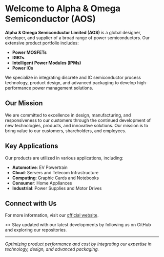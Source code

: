 # Welcome to Alpha & Omega Semiconductor (AOS)

**Alpha & Omega Semiconductor Limited (AOS)** is a global designer, developer, and supplier of a broad range of power semiconductors. Our extensive product portfolio includes:

- **Power MOSFETs**
- **IGBTs**
- **Intelligent Power Modules (IPMs)**
- **Power ICs**

We specialize in integrating discrete and IC semiconductor process technology, product design, and advanced packaging to develop high-performance power management solutions.

## Our Mission

We are committed to excellence in design, manufacturing, and responsiveness to our customers through the continued development of new technologies, products, and innovative solutions. Our mission is to bring value to our customers, shareholders, and employees.

## Key Applications

Our products are utilized in various applications, including:

- **Automotive**: EV Powertrain
- **Cloud**: Servers and Telecom Infrastructure
- **Computing**: Graphic Cards and Notebooks
- **Consumer**: Home Appliances
- **Industrial**: Power Supplies and Motor Drives

## Connect with Us

For more information, visit our [official website](https://www.aosmd.com/).

<> Stay updated with our latest developments by following us on GitHub and exploring our repositories.

---

*Optimizing product performance and cost by integrating our expertise in technology, design, and advanced packaging.*
